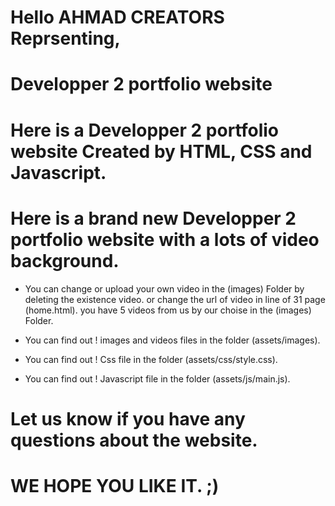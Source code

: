 # Hello AHMAD CREATORS Reprsenting, 

# Developper 2 portfolio website
# Here is a  Developper 2 portfolio website Created by HTML, CSS and Javascript.

# Here is a brand new  Developper 2 portfolio website with a lots of video background.

-	You can change or upload your own video in the (images) Folder by deleting 
	the existence video. or change the url of video in line of 31 page (home.html).
	you have 5 videos from us by our choise in the (images) Folder. 

-	You can find out ! images and videos files in the folder (assets/images).
-	You can find out ! Css file in the folder (assets/css/style.css).
-	You can find out ! Javascript file in the folder (assets/js/main.js).


# Let us know if you have any questions about the website.

# WE HOPE YOU LIKE IT. ;)
